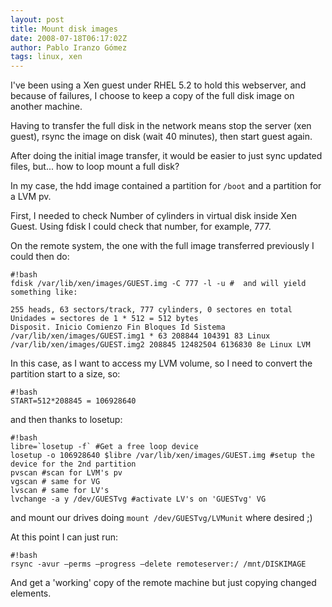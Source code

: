 ```yaml
---
layout: post
title: Mount disk images
date: 2008-07-18T06:17:02Z
author: Pablo Iranzo Gómez
tags: linux, xen
---
```


I've been using a Xen guest under RHEL 5.2 to hold this webserver, and because of failures, I choose to keep a copy of the full disk image on another machine.

Having to transfer the full disk in the network means stop the server (xen guest), rsync the image on disk (wait 40 minutes), then start guest again.

After doing the initial image transfer, it would be easier to just sync updated files, but... how to loop mount a full disk?

In my case, the hdd image contained a partition for `/boot` and a partition for a LVM pv.

First, I needed to check Number of cylinders in virtual disk inside Xen Guest.  Using fdisk I could check that number, for example, 777.

On the remote system, the one with the full image transferred previously I could then do:

~~~
#!bash 
fdisk /var/lib/xen/images/GUEST.img -C 777 -l -u #  and will yield something like:

255 heads, 63 sectors/track, 777 cylinders, 0 sectores en total
Unidades = sectores de 1 * 512 = 512 bytes
Disposit. Inicio Comienzo Fin Bloques Id Sistema
/var/lib/xen/images/GUEST.img1 * 63 208844 104391 83 Linux
/var/lib/xen/images/GUEST.img2 208845 12482504 6136830 8e Linux LVM
~~~

In this case, as I want to access my LVM volume, so I need to convert the partition start to a size, so:

~~~
#!bash 
START=512*208845 = 106928640
~~~

and then thanks to losetup:

~~~
#!bash 
libre=`losetup -f` #Get a free loop device
losetup -o 106928640 $libre /var/lib/xen/images/GUEST.img #setup the device for the 2nd partition
pvscan #scan for LVM's pv
vgscan # same for VG
lvscan # same for LV's
lvchange -a y /dev/GUESTvg #activate LV's on 'GUESTvg' VG
~~~

and mount our drives doing `mount /dev/GUESTvg/LVMunit` where desired ;)

At this point I can just run:

~~~
#!bash 
rsync -avur —perms —progress —delete remoteserver:/ /mnt/DISKIMAGE
~~~

And get a 'working' copy of the remote machine but just copying changed elements.
